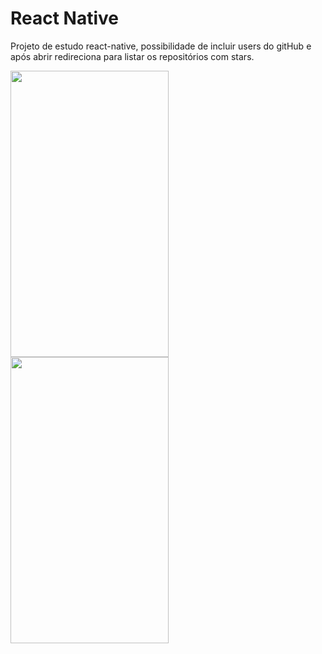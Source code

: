 # React Native
Projeto de estudo react-native, possibilidade de incluir users do gitHub e após abrir 
redireciona para listar os repositórios com stars.

 <img src="http://i.imgur.com/GFWaHJB.png" width="253" height="458"> <img src="http://i.imgur.com/IgvMRCy.png" width="253" height="458">
